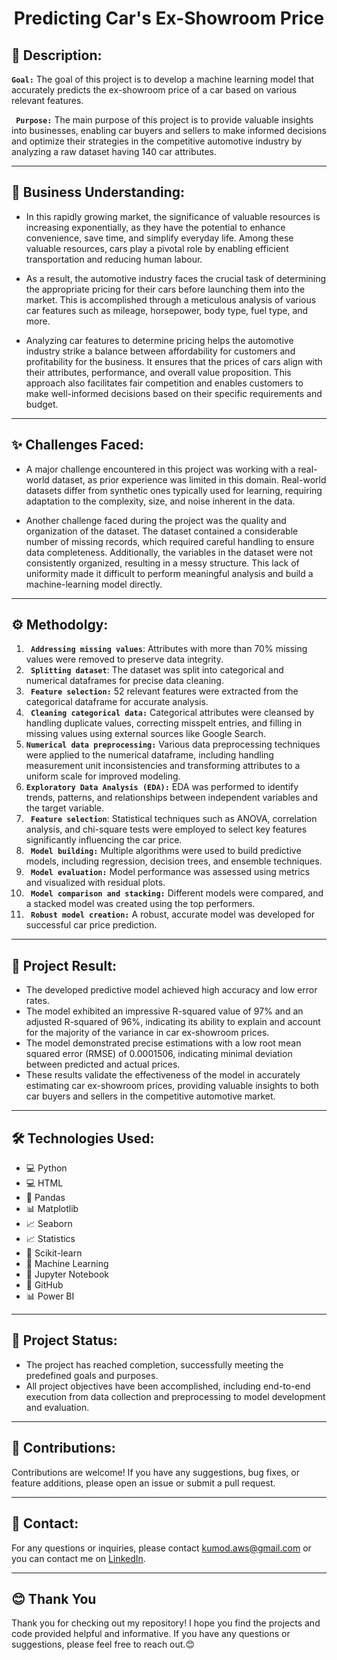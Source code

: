 <div align="center">
  
# Predicting Car's Ex-Showroom Price
</div>


<h2>📝 Description:</h2>


<b>`Goal:`</b> The goal of this project is to develop a machine learning model that accurately predicts the ex-showroom price of a car based on various relevant features.

<b>` Purpose:`</b> The main purpose of this project is to provide valuable insights into businesses, enabling car buyers and sellers to make informed decisions and optimize their strategies in the competitive automotive industry by analyzing a raw dataset having 140 car attributes.


----
<h2>🌟 Business Understanding:  </h2>

* In this rapidly growing market, the significance of valuable resources is increasing exponentially, as they have the potential to enhance convenience, save time, and simplify everyday life. Among these valuable resources, cars play a pivotal role by enabling efficient transportation and reducing human labour.

* As a result, the automotive industry faces the crucial task of determining the appropriate pricing for their cars before launching them into the market. This is accomplished through a meticulous analysis of various car features such as mileage, horsepower, body type, fuel type, and more.

* Analyzing car features to determine pricing helps the automotive industry strike a balance between affordability for customers and profitability for the business. It ensures that the prices of cars align with their attributes, performance, and overall value proposition. This approach also facilitates fair competition and enables customers to make well-informed decisions based on their specific requirements and budget.


----
<h2>✨ Challenges Faced:  </h2>

* A major challenge encountered in this project was working with a real-world dataset, as prior experience was limited in this domain. Real-world datasets differ from synthetic ones typically used for learning, requiring adaptation to the complexity, size, and noise inherent in the data.

* Another challenge faced during the project was the quality and organization of the dataset. The dataset contained a considerable number of missing records, which required careful handling to ensure data completeness. Additionally, the variables in the dataset were not consistently organized, resulting in a messy structure. This lack of uniformity made it difficult to perform meaningful analysis and build a machine-learning model directly.

---

<h2>⚙️ Methodolgy:  </h2>

1. <b>` Addressing missing values`</b>: Attributes with more than 70% missing values were removed to preserve data integrity.
2. <b>` Splitting dataset`</b>: The dataset was split into categorical and numerical dataframes for precise data cleaning.
3. <b>` Feature selection:`</b> 52 relevant features were extracted from the categorical dataframe for accurate analysis.
4. <b>` Cleaning categorical data:`</b> Categorical attributes were cleansed by handling duplicate values, correcting misspelt entries, and filling in missing values using external sources like Google Search.
5. <b>`Numerical data preprocessing:`</b> Various data preprocessing techniques were applied to the numerical dataframe, including handling measurement unit inconsistencies and transforming attributes to a uniform scale for improved modeling.
6. <b>`Exploratory Data Analysis (EDA):`</b> EDA was performed to identify trends, patterns, and relationships between independent variables and the target variable.
7. <b>` Feature selection`</b>: Statistical techniques such as ANOVA, correlation analysis, and chi-square tests were employed to select key features significantly influencing the car price.
8. <b>` Model building:`</b> Multiple algorithms were used to build predictive models, including regression, decision trees, and ensemble techniques.
9. <b>` Model evaluation:`</b> Model performance was assessed using metrics and visualized with residual plots.
10. <b>` Model comparison and stacking:`</b> Different models were compared, and a stacked model was created using the top performers.
11. <b>` Robust model creation:`</b> A robust, accurate model was developed for successful car price prediction.


----
<h2>🎯 Project Result:  </h2>

* The developed predictive model achieved high accuracy and low error rates.
* The model exhibited an impressive R-squared value of 97% and an adjusted R-squared of 96%, indicating its ability to explain and account for the majority of the variance in car ex-showroom prices.
* The model demonstrated precise estimations with a low root mean squared error (RMSE) of 0.0001506, indicating minimal deviation between predicted and actual prices.
* These results validate the effectiveness of the model in accurately estimating car ex-showroom prices, providing valuable insights to both car buyers and sellers in the competitive automotive market.

---

<h2>🛠️ Technologies Used:  </h2>
<ul>
  <li>💻 Python</li>
  <li>💻 HTML</li>
  <li>🐼 Pandas</li>
  <li>📊 Matplotlib</li>
  <li>📈 Seaborn</li>
  <li>📈 Statistics</li>
  <li>🤖 Scikit-learn</li>
  <li>🧠 Machine Learning</li>
  <li>📓 Jupyter Notebook</li>
  <li>🔗 GitHub</li>
  <li>📊 Power BI</li>
</ul>


----

<h2>🏁 Project Status: </h2>

* The project has reached completion, successfully meeting the predefined goals and purposes.
* All project objectives have been accomplished, including end-to-end execution from data collection and preprocessing to model development and evaluation.

----


## 👥 Contributions:

Contributions are welcome! If you have any suggestions, bug fixes, or feature additions, please open an issue or submit a pull request.

---

## 📧 Contact:

For any questions or inquiries, please contact [kumod.aws@gmail.com](mailto:kumod.aws@gmail.com) or you can contact me on [LinkedIn](https://www.linkedin.com/in/kumod-sharma/).

---

<h2>😊 Thank You</h2>

<p>Thank you for checking out my repository! I hope you find the projects and code provided helpful and informative. If you have any questions or suggestions, please feel free to reach out.😊</p>
